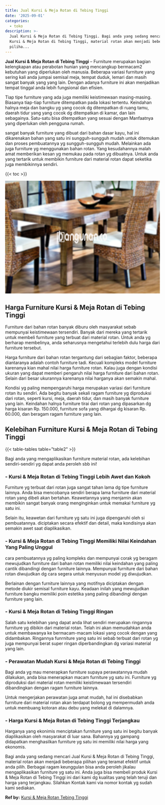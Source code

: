 ```yaml
---
title: Jual Kursi & Meja Rotan di Tebing Tinggi
date: '2025-09-01'
categories:
  - toko
description: >-
  Jual Kursi & Meja Rotan di Tebing Tinggi. Bagi anda yang sedang mencari Jual
  Kursi & Meja Rotan di Tebing Tinggi, material rotan akan menjadi beberapa
  piliha...
---
```


**Jual Kursi & Meja Rotan di Tebing Tinggi** – Furniture merupakan bagian kelengkapan atau perabotan hunian yang mencangkup bermacam2 kebutuhan yang diperlukan oleh manusia. Beberapa variasi furniture yang sering kali anda jumpai semisal meja, tempat duduk, lemari dan masih sangat banyak yang yang lain. Dengan adanya furniture ini akan menjadikan tempat tinggal anda lebih fungsional dan efisien.

Tiap tipe furniture yang ada juga memiliki keistimewaan masing-masing. Biasanya tiap-tiap furniture ditempatkan pada lokasi tertentu. Keindahan halnya meja dan bangku yg yang cocok dg ditempatkan di ruang tamu, daerah tidur yang yang cocok dg ditempatkan di kamar, dan lain sebagainya. Satu-satu bisa ditempatkan yang sesuai dengan Manfaatnya yang diperlukan oleh pengguna rumah.

sangat banyak furniture yang dibuat dari bahan dasar kayu, hal ini dikarenakan bahan yang satu ini sungguh-sungguh mudah untuk ditemukan dan proses pembuatannya yg sungguh-sungguh mudah. Melainkan ada juga furniture yg menggunakan bahan rotan. Yang kesudahannya malah amat memberikan kesan yg memukau pada rotan yg dibuatnya. Untuk anda yang tertarik untuk membikin furniture dari material rotan dapat seketika juga membikinnya sendiri.

{{< toc >}}

![Jual Kursi & Meja Rotan di Tebing Tinggi](/images/kursi-meja-rotan-murah08.png)

## Harga Furniture Kursi & Meja Rotan di Tebing Tinggi

Furniture dari bahan rotan banyak diburu oleh masyarakat sebab mempunyai keistimewaan tersendiri. Banyak dari mereka yang tertarik untuk membeli furniture yang terbuat dari material rotan. Untuk anda yg berharap membelinya, anda seharusnya mengetahui terlebih dulu harga dari furniture tersebut.

Harga furniture dari bahan rotan tergantung dari sebagian faktor, beberapa diantaranya adalah contoh furniture tadi. Kecuali kompleks model furniture karenanya kian mahal nilai harga furniture rotan. Kalau juga dengan kondisi ukuran yang dapat memberi pengaruh nilai harga furniture dari bahan rotan. Selain dari besar ukurannya karenanya nilai harganya akan semakin mahal.

Kondisi yg paling mempengaruhi harga merupakan variasi dari furniture rotan itu sendiri. Ada begitu banyak sekali ragam furniture yg diproduksi dari rotan, seperti kursi, meja, daerah tidur, dan masih banyak furniture yang lain. Keindahan halnya furniture tirai dari rotan yang dipasarkan dg harga kisaran Rp. 150.000, furniture sofa yang dihargai dg kisaran Rp. 60.000, dan beragam ragam furniture yang lain.

## Kelebihan Furniture Kursi & Meja Rotan di Tebing Tinggi

{{< table-tables table="table2" >}}

Bagi anda yang mengaplikasikan furniture material rotan, ada kelebihan sendiri-sendiri yg dapat anda peroleh sbb ini!

### \- Kursi & Meja Rotan di Tebing Tinggi Lebih Awet dan Kokoh

Furniture yg terbuat dari rotan juga sangat tahan lama dg tipe furniture lainnya. Anda bisa mencobanya sendiri berapa lama furniture dari material rotan yang dibeli akan bertahan. Keawetannya yang menjamin akan membikin sangat banyak orang menginginkan untuk memakai furniture yg satu ini.

Selain itu, keawetan dari furniture yg satu ini juga dipengaruhi oleh si pembuatannya. diciptakan secara efektif dan detail, maka kondisinya akan semakin awet saat diaplikasikan.

### \- Kursi & Meja Rotan di Tebing Tinggi Memiliki Nilai Keindahan Yang Paling Unggul

cara pembuatannya yg paling kompleks dan mempunyai corak yg beragam mewujudkan furniture dari bahan rotan memiliki nilai keindahan yang paling cantik dibandingi dengan furniture lainnya. Mempunyai furniture dari bahan rotan diwujudkan dg cara segera untuk menyusun model yg diwujudkan.

Berlainan dengan furniture lainnya yang motifnya diciptakan dengan metode diukir semisal furniture kayu. Keadaan inilah yang mewujudkan furniture bangku memiliki poin estetika yang paling dibandingi dengan furniture yang lain.

### \- Kursi & Meja Rotan di Tebing Tinggi Ringan

Salah satu kelebihan yang dapat anda lihat sendiri merupakan ringannya furniture yg dibikin dari material rotan. Telah ini akan memudahkan anda untuk membawanya ke bermacam-macam lokasi yang cocok dengan yang didambakan. Ringannya funrniture yang satu ini sebab terbuat dari rotan yg juga mempunyai berat super ringan diperbandingkan dg variasi material yang lain.

### \- Perawatan Mudah Kursi & Meja Rotan di Tebing Tinggi

Bagi anda yg mau menerapkan furniture supaya perawatannya mudah dilakukan, anda bisa menerapkan macam furniture yg satu ini. Furniture yg diproduksi dari material rotan memiliki keistimewaan tersendiri dibandingkan dengan ragam furniture lainnya.

Untuk mengerjakan perawatan juga amat mudah, hal ini disebabkan furniture dari material rotan akan terdapat bolong yg mempermudah anda untuk membuang kotoran atau debu yang melekat di dalamnya.

### \- Harga Kursi & Meja Rotan di Tebing Tinggi Terjangkau

Harganya yang ekonimis menciptakan furniture yang satu ini begitu banyak diaplikasikan oleh masyarakat di luar sana. Bahannya yg gampang didapatkan menghasilkan furniture yg satu ini memiliki nilai harga yang ekonomis.

Bagi anda yang sedang mencari Jual Kursi & Meja Rotan di Tebing Tinggi, material rotan akan menjadi beberapa pilihan yang teramat efektif untuk anda pilih. Berbagai ragam keunggulan bisa anda peroleh jikalau mengaplikasikan furniture yg satu ini. Anda juga bisa membeli produk Kursi & Meja Rotan di Tebing Tinggi ini dari kami dg kualitas yang telah teruji dan harga yang terjangkau. Silahkan Kontak kami via nomor kontak yg sudah kami sediakan.

**Ref by:** [Kursi & Meja Rotan Tebing Tinggi](https://id.wikipedia.org/wiki/Kursi)
